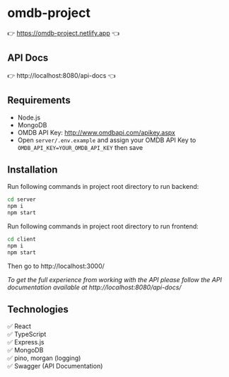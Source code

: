 # omdb-project
👉 https://omdb-project.netlify.app 👈  
## API Docs
👉 http://localhost:8080/api-docs 👈
## Requirements
- Node.js  
- MongoDB  
- OMDB API Key: http://www.omdbapi.com/apikey.aspx  
- Open ```server/.env.example``` and assign your OMDB API Key to ```OMDB_API_KEY=YOUR_OMDB_API_KEY``` then save 

## Installation
Run following commands in project root directory to run backend:
```sh
cd server
npm i
npm start
```
Run following commands in project root directory to run frontend:
```sh
cd client
npm i
npm start
```

Then go to http://localhost:3000/

*To get the full experience from working with the API please follow the API documentation available at http://localhost:8080/api-docs/*

## Technologies
✅ React  
✅ TypeScript  
✅ Express.js  
✅ MongoDB  
✅ pino, morgan (logging)  
✅ Swagger (API Documentation)  
